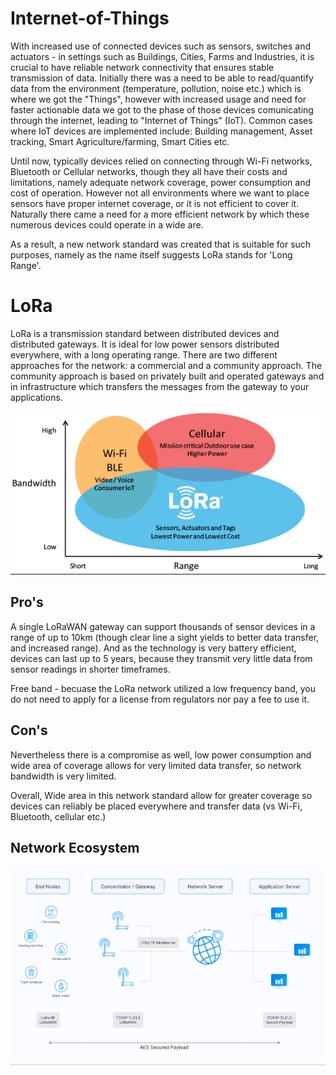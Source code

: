 # Internet-of-Things

With increased use of connected devices such as sensors, switches and actuators - in settings such as Buildings, Cities, Farms and Industries, it is crucial to have reliable network connectivity that ensures stable transmission of data. Initially there was a need to be able to read/quantify data from the environment (temperature, pollution, noise etc.) which is where we got the "Things", however with increased usage and need for faster actionable data we got to the phase of those devices comunicating through the internet, leading to "Internet of Things" (IoT). 
Common cases where IoT devices are implemented include: Building management, Asset tracking, Smart Agriculture/farming, Smart Cities etc. 

Until now, typically devices relied on connecting through Wi-Fi networks, Bluetooth or Cellular networks, though they all have their costs and limitations, namely adequate network coverage, power consumption and cost of operation. However not all environments where we want to place sensors have proper internet coverage, or it is not efficient to cover it. Naturally there came a need for a more efficient network by which these numerous devices could operate in a wide are.

As a result, a new network standard was created that is suitable for such purposes, namely as the name itself suggests LoRa stands for 'Long Range'. 

# LoRa

LoRa is a transmission standard between distributed devices and distributed gateways. It is ideal for low power sensors distributed everywhere, with a long operating range. There are two different approaches for the network: a commercial and a community approach. The community approach is based on privately built and operated gateways and in infrastructure which transfers the messages from the gateway to your applications.

![LoRa Diagram 2](https://github.com/sepse/LoRa/blob/main/Graphics/lora2.jpg)

## Pro's
A single LoRaWAN gateway can support thousands of sensor devices in a range of up to 10km (though clear line a sight yields to better data transfer, and increased range). And as the technology is very battery efficient, devices can last up to 5 years, because they transmit very little data from sensor readings in shorter timeframes. 

Free band - becuase the LoRa network utilized a low frequency band, you do not need to apply for a license from regulators nor pay a fee to use it.

## Con's
Nevertheless there is a compromise as well, low power consumption and wide area of coverage allows for very limited data transfer, so network bandwidth is very limited. 


Overall, Wide area in this network standard allow for greater coverage so devices can reliably be placed everywhere and transfer data (vs Wi-Fi, Bluetooth, cellular etc.)

## Network Ecosystem

![LoRa Diagram](https://github.com/sepse/LoRa/blob/main/Graphics/lora1.jpg)
